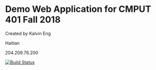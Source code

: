 # Demo Web Application for CMPUT 401 Fall 2018

Created by Kalvin Eng

Haitian

204.209.76.200

[![Build Status](https://travis-ci.com/cmput401-fall2018/web-app-ci-cd-with-travis-ci-petergao96.svg?branch=master)](https://travis-ci.com/cmput401-fall2018/web-app-ci-cd-with-travis-ci-petergao96)
